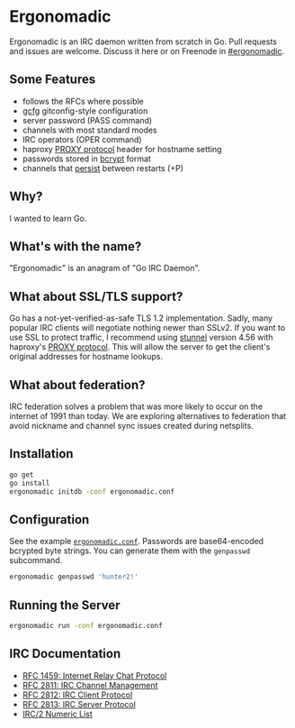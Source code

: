 # Ergonomadic

Ergonomadic is an IRC daemon written from scratch in Go. Pull requests and
issues are welcome. Discuss it here or on Freenode in [#ergonomadic][irc].

## Some Features

- follows the RFCs where possible
- [gcfg][gcfg] gitconfig-style configuration
- server password (PASS command)
- channels with most standard modes
- IRC operators (OPER command)
- haproxy [PROXY protocol][proxy-proto] header for hostname setting
- passwords stored in [bcrypt][go-crypto] format
- channels that [persist][go-sqlite] between restarts (+P)

## Why?

I wanted to learn Go.

## What's with the name?

"Ergonomadic" is an anagram of "Go IRC Daemon".

## What about SSL/TLS support?

Go has a not-yet-verified-as-safe TLS 1.2 implementation. Sadly, many popular
IRC clients will negotiate nothing newer than SSLv2. If you want to use SSL to
protect traffic, I recommend using [stunnel][stunnel] version 4.56 with
haproxy's [PROXY protocol][proxy-proto]. This will allow the server to get the
client's original addresses for hostname lookups.

## What about federation?

IRC federation solves a problem that was more likely to occur on the internet of
1991 than today. We are exploring alternatives to federation that avoid nickname
and channel sync issues created during netsplits.

## Installation

```sh
go get
go install
ergonomadic initdb -conf ergonomadic.conf
```

## Configuration

See the example [`ergonomadic.conf`][conf]. Passwords are base64-encoded bcrypted byte
strings. You can generate them with the `genpasswd` subcommand.

```sh
ergonomadic genpasswd 'hunter2!'
```

## Running the Server

```sh
ergonomadic run -conf ergonomadic.conf
```

## IRC Documentation

- [RFC 1459: Internet Relay Chat Protocol](http://tools.ietf.org/html/rfc1459)
- [RFC 2811: IRC Channel Management](http://tools.ietf.org/html/rfc2811)
- [RFC 2812: IRC Client Protocol](http://tools.ietf.org/html/rfc2812)
- [RFC 2813: IRC Server Protocol](http://tools.ietf.org/html/rfc2813)
- [IRC/2 Numeric List](https://www.alien.net.au/irc/irc2numerics.html)


[conf]: blob/master/ergonomadic.conf
[gcfg]: https://code.google.com/p/gcfg/
[go-crypto]: http://godoc.org/code.google.com/p/go.crypto
[go-sqlite]: https://github.com/mattn/go-sqlite3
[irc]: irc://chat.freenode.net/#ergonomadic
[proxy-proto]: http://haproxy.1wt.eu/download/1.5/doc/proxy-protocol.txt
[stunnel]: https://www.stunnel.org/index.html
